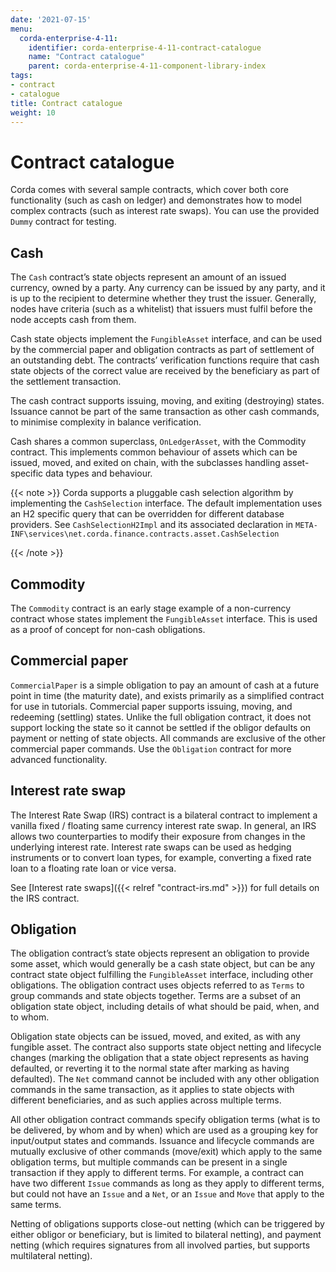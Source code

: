 ```yaml
---
date: '2021-07-15'
menu:
  corda-enterprise-4-11:
    identifier: corda-enterprise-4-11-contract-catalogue
    name: "Contract catalogue"
    parent: corda-enterprise-4-11-component-library-index
tags:
- contract
- catalogue
title: Contract catalogue
weight: 10
---
```



# Contract catalogue

Corda comes with several sample contracts, which cover both core functionality (such as cash on ledger) and
demonstrates how to model complex contracts (such as interest rate swaps). You can use the provided `Dummy` contract for testing.


## Cash

The `Cash` contract’s state objects represent an amount of an issued currency, owned by a party. Any currency
can be issued by any party, and it is up to the recipient to determine whether they trust the issuer. Generally, nodes
have criteria (such as a whitelist) that issuers must fulfil before the node accepts cash from them.

Cash state objects implement the `FungibleAsset` interface, and can be used by the commercial paper and obligation
contracts as part of settlement of an outstanding debt. The contracts’ verification functions require that cash state
objects of the correct value are received by the beneficiary as part of the settlement transaction.

The cash contract supports issuing, moving, and exiting (destroying) states. Issuance cannot be part
of the same transaction as other cash commands, to minimise complexity in balance verification.

Cash shares a common superclass, `OnLedgerAsset`, with the Commodity contract. This implements common behaviour of
assets which can be issued, moved, and exited on chain, with the subclasses handling asset-specific data types and
behaviour.

{{< note >}}
Corda supports a pluggable cash selection algorithm by implementing the `CashSelection` interface.
The default implementation uses an H2 specific query that can be overridden for different database providers.
See `CashSelectionH2Impl` and its associated declaration in
`META-INF\services\net.corda.finance.contracts.asset.CashSelection`

{{< /note >}}

## Commodity

The `Commodity` contract is an early stage example of a non-currency contract whose states implement the `FungibleAsset`
interface. This is used as a proof of concept for non-cash obligations.


## Commercial paper

`CommercialPaper` is a simple obligation to pay an amount of cash at a future point in time (the maturity
date), and exists primarily as a simplified contract for use in tutorials. Commercial paper supports issuing, moving,
and redeeming (settling) states. Unlike the full obligation contract, it does not support locking the state so it cannot
be settled if the obligor defaults on payment or netting of state objects. All commands are exclusive of the other
commercial paper commands. Use the `Obligation` contract for more advanced functionality.


## Interest rate swap

The Interest Rate Swap (IRS) contract is a bilateral contract to implement a vanilla fixed / floating same currency
interest rate swap. In general, an IRS allows two counterparties to modify their exposure from changes in the underlying
interest rate. Interest rate swaps can be used as hedging instruments or to convert loan types, for example, converting a fixed rate loan to a floating rate loan or vice versa.

See [Interest rate swaps]({{< relref "contract-irs.md" >}}) for full details on the IRS contract.


## Obligation

The obligation contract’s state objects represent an obligation to provide some asset, which would generally be a
cash state object, but can be any contract state object fulfilling the `FungibleAsset` interface, including other
obligations. The obligation contract uses objects referred to as `Terms` to group commands and state objects together.
Terms are a subset of an obligation state object, including details of what should be paid, when, and to whom.

Obligation state objects can be issued, moved, and exited, as with any fungible asset. The contract also supports state
object netting and lifecycle changes (marking the obligation that a state object represents as having defaulted, or
reverting it to the normal state after marking as having defaulted). The `Net` command cannot be included with any
other obligation commands in the same transaction, as it applies to state objects with different beneficiaries, and
as such applies across multiple terms.

All other obligation contract commands specify obligation terms (what is to be delivered, by whom and by when)
which are used as a grouping key for input/output states and commands. Issuance and lifecycle commands are mutually
exclusive of other commands (move/exit) which apply to the same obligation terms, but multiple commands can be present
in a single transaction if they apply to different terms. For example, a contract can have two different `Issue`
commands as long as they apply to different terms, but could not have an `Issue` and a `Net`, or an `Issue` and
`Move` that apply to the same terms.

Netting of obligations supports close-out netting (which can be triggered by either obligor or beneficiary, but is
limited to bilateral netting), and payment netting (which requires signatures from all involved parties, but supports
multilateral netting).
